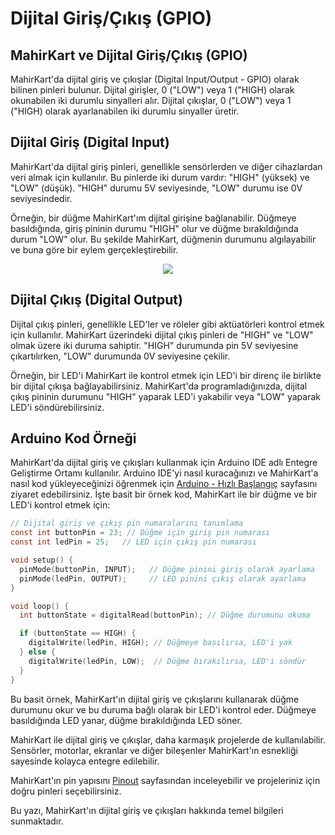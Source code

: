 # Dijital Giriş/Çıkış (GPIO)

## MahirKart ve Dijital Giriş/Çıkış (GPIO)

MahirKart'da dijital giriş ve çıkışlar (Digital Input/Output - GPIO) olarak bilinen pinleri bulunur. Dijital girişler, 0 ("LOW") veya 1 ("HIGH) olarak okunabilen iki durumlu sinyalleri alır. Dijital çıkışlar, 0 ("LOW") veya 1 ("HIGH) olarak ayarlanabilen iki durumlu sinyaller üretir.

## Dijital Giriş (Digital Input)

MahirKart'da dijital giriş pinleri, genellikle sensörlerden ve diğer cihazlardan veri almak için kullanılır. Bu pinlerde iki durum vardır: "HIGH" (yüksek) ve "LOW" (düşük). "HIGH" durumu 5V seviyesinde, "LOW" durumu ise 0V seviyesindedir.

Örneğin, bir düğme MahirKart'ım dijital girişine bağlanabilir. Düğmeye basıldığında, giriş pininin durumu "HIGH" olur ve düğme bırakıldığında durum "LOW" olur. Bu şekilde MahirKart, düğmenin durumunu algılayabilir ve buna göre bir eylem gerçekleştirebilir.

<div style="text-align:center;">
    <img src="/userguide/arduino/img/dijitalsinyal.jpg"  style="width: auto;" />
</div>

## Dijital Çıkış (Digital Output)

Dijital çıkış pinleri, genellikle LED'ler ve röleler gibi aktüatörleri kontrol etmek için kullanılır. MahirKart üzerindeki dijital çıkış pinleri de "HIGH" ve "LOW" olmak üzere iki duruma sahiptir. "HIGH" durumunda pin 5V seviyesine çıkartılırken, "LOW" durumunda 0V seviyesine çekilir.

Örneğin, bir LED'i MahirKart ile kontrol etmek için LED'i bir direnç ile birlikte bir dijital çıkışa bağlayabilirsiniz. MahirKart'da programladığınızda, dijital çıkış pininin durumunu "HIGH" yaparak LED'i yakabilir veya "LOW" yaparak LED'i söndürebilirsiniz.

## Arduino Kod Örneği

MahirKart'da dijital giriş ve çıkışları kullanmak için Arduino IDE adlı Entegre Geliştirme Ortamı kullanılır. Arduino IDE'yi nasıl kuracağınızı ve MahirKart'a nasıl kod yükleyeceğinizi öğrenmek için [Arduino - Hızlı Başlangıç](/userguide/arduino/quickstart/) sayfasını ziyaret edebilirsiniz. İşte basit bir örnek kod, MahirKart ile bir düğme ve bir LED'i kontrol etmek için:

``` c
// Dijital giriş ve çıkış pin numaralarını tanımlama
const int buttonPin = 23; // Düğme için giriş pin numarası
const int ledPin = 25;   // LED için çıkış pin numarası

void setup() {
  pinMode(buttonPin, INPUT);   // Düğme pinini giriş olarak ayarlama
  pinMode(ledPin, OUTPUT);     // LED pinini çıkış olarak ayarlama
}

void loop() {
  int buttonState = digitalRead(buttonPin); // Düğme durumunu okuma

  if (buttonState == HIGH) {
    digitalWrite(ledPin, HIGH); // Düğmeye basılırsa, LED'i yak
  } else {
    digitalWrite(ledPin, LOW);  // Düğme bırakılırsa, LED'i söndür
  }
}

```
Bu basit örnek, MahirKart'ın dijital giriş ve çıkışlarını kullanarak düğme durumunu okur ve bu duruma bağlı olarak bir LED'i kontrol eder. Düğmeye basıldığında LED yanar, düğme bırakıldığında LED söner.

MahirKart ile dijital giriş ve çıkışlar, daha karmaşık projelerde de kullanılabilir. Sensörler, motorlar, ekranlar ve diğer bileşenler MahirKart'ın esnekliği sayesinde kolayca entegre edilebilir.

MahirKart'ın pin yapısını [Pinout](/pinout/) sayfasından inceleyebilir ve projeleriniz için doğru pinleri seçebilirsiniz.

Bu yazı, MahirKart'ın dijital giriş ve çıkışları hakkında temel bilgileri sunmaktadır.